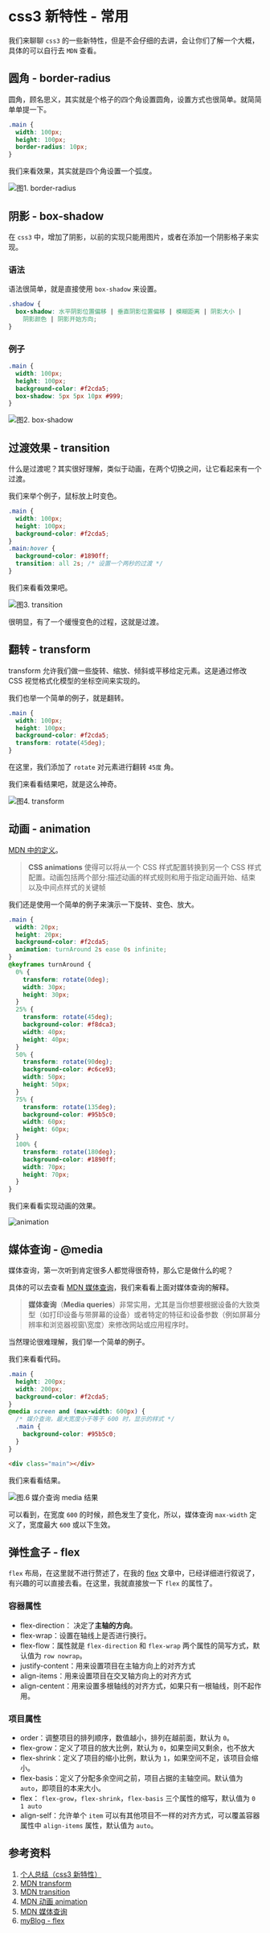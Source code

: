 # css3 新特性 - 常用

我们来聊聊 `css3` 的一些新特性，但是不会仔细的去讲，会让你们了解一个大概，具体的可以自行去 `MDN` 查看。

## 圆角 - border-radius

圆角，顾名思义，其实就是个格子的四个角设置圆角，设置方式也很简单。就简简单单提一下。

```css
.main {
  width: 100px;
  height: 100px;
  border-radius: 10px;
}
```

我们来看效果，其实就是四个角设置一个弧度。

![图1. border-radius](https://raw.githubusercontent.com/hzzzzzzzq/Blog/main/asseats/images/html/image-20220115143358046.png)

## 阴影 - box-shadow

在 `css3` 中，增加了阴影，以前的实现只能用图片，或者在添加一个阴影格子来实现。

### 语法

语法很简单，就是直接使用 `box-shadow` 来设置。

```css
.shadow {
  box-shadow: 水平阴影位置偏移 | 垂直阴影位置偏移 | 模糊距离 | 阴影大小 |
    阴影颜色 | 阴影开始方向;
}
```

### 例子

```css
.main {
  width: 100px;
  height: 100px;
  background-color: #f2cda5;
  box-shadow: 5px 5px 10px #999;
}
```

![图2. box-shadow](https://raw.githubusercontent.com/hzzzzzzzq/Blog/main/asseats/images/html/image-20220115144035655.png)

## 过渡效果 - transition

什么是过渡呢？其实很好理解，类似于动画，在两个切换之间，让它看起来有一个过渡。

我们来举个例子，鼠标放上时变色。

```css
.main {
  width: 100px;
  height: 100px;
  background-color: #f2cda5;
}
.main:hover {
  background-color: #1890ff;
  transition: all 2s; /* 设置一个两秒的过渡 */
}
```

我们来看看效果吧。

![图3. transition](https://raw.githubusercontent.com/hzzzzzzzq/Blog/main/asseats/images/html/%E5%B1%8F%E5%B9%95%E5%BD%95%E5%88%B62022-01-15%20%E4%B8%8B%E5%8D%883.gif)

很明显，有了一个缓慢变色的过程，这就是过渡。

## 翻转 - transform

transform 允许我们做一些旋转、缩放、倾斜或平移给定元素。这是通过修改 CSS 视觉格式化模型的坐标空间来实现的。

我们也举一个简单的例子，就是翻转。

```css
.main {
  width: 100px;
  height: 100px;
  background-color: #f2cda5;
  transform: rotate(45deg);
}
```

在这里，我们添加了 `rotate` 对元素进行翻转 `45度` 角。

我们来看看结果吧，就是这么神奇。

![图4. transform](https://raw.githubusercontent.com/hzzzzzzzq/Blog/main/asseats/images/html/image-20220115151143676.png)

## 动画 - animation

[MDN 中的定义](https://developer.mozilla.org/zh-CN/docs/Web/CSS/CSS_Animations/Using_CSS_animations)。

> **CSS animations** 使得可以将从一个 CSS 样式配置转换到另一个 CSS 样式配置。动画包括两个部分:描述动画的样式规则和用于指定动画开始、结束以及中间点样式的关键帧

我们还是使用一个简单的例子来演示一下旋转、变色、放大。

```css
.main {
  width: 20px;
  height: 20px;
  background-color: #f2cda5;
  animation: turnAround 2s ease 0s infinite;
}
@keyframes turnAround {
  0% {
    transform: rotate(0deg);
    width: 30px;
    height: 30px;
  }
  25% {
    transform: rotate(45deg);
    background-color: #f8dca3;
    width: 40px;
    height: 40px;
  }
  50% {
    transform: rotate(90deg);
    background-color: #c6ce93;
    width: 50px;
    height: 50px;
  }
  75% {
    transform: rotate(135deg);
    background-color: #95b5c0;
    width: 60px;
    height: 60px;
  }
  100% {
    transform: rotate(180deg);
    background-color: #1890ff;
    width: 70px;
    height: 70px;
  }
}
```

我们来看看实现动画的效果。

![animation](<https://raw.githubusercontent.com/hzzzzzzzq/Blog/main/asseats/images/html/%E5%B1%8F%E5%B9%95%E5%BD%95%E5%88%B62022-01-15%20%E4%B8%8B%E5%8D%883%20(1).gif>)

## 媒体查询 - @media

媒体查询，第一次听到肯定很多人都觉得很奇特，那么它是做什么的呢？

具体的可以去查看 [MDN 媒体查询](https://developer.mozilla.org/zh-CN/docs/Web/CSS/Media_Queries/Using_media_queries)，我们来看看上面对媒体查询的解释。

> **媒体查询**（**Media queries**）非常实用，尤其是当你想要根据设备的大致类型（如打印设备与带屏幕的设备）或者特定的特征和设备参数（例如屏幕分辨率和浏览器视窗\宽度）来修改网站或应用程序时。

当然理论很难理解，我们举一个简单的例子。

我们来看看代码。

```css
.main {
  height: 200px;
  width: 200px;
  background-color: #f2cda5;
}
@media screen and (max-width: 600px) {
  /* 媒介查询，最大宽度小于等于 600 时，显示的样式 */
  .main {
    background-color: #95b5c0;
  }
}
```

```html
<div class="main"></div>
```

我们来看看结果。

![图.6 媒介查询 media 结果](https://raw.githubusercontent.com/hzzzzzzzq/Blog/main/asseats/images/html/%E5%B1%8F%E5%B9%95%E5%BD%95%E5%88%B62022-01-15%20%E4%B8%8B%E5%8D%882.gif)

可以看到，在宽度 `600` 的时候，颜色发生了变化，所以，媒体查询 `max-width` 定义了，宽度最大 `600` 或以下生效。

## 弹性盒子 - flex

`flex` 布局，在这里就不进行赘述了，在我的 [flex](https://github.com/hzzzzzzzq/Blog/issues/28) 文章中，已经详细进行叙说了，有兴趣的可以直接去看。在这里，我就直接放一下 `flex` 的属性了。

### 容器属性

- flex-direction： 决定了**主轴的方向**。
- flex-wrap：设置在轴线上是否进行换行。
- flex-flow：属性就是 `flex-direction` 和 `flex-wrap` 两个属性的简写方式，默认值为 `row nowrap`。
- justify-content：用来设置项目在主轴方向上的对齐方式
- align-items：用来设置项目在交叉轴方向上的对齐方式
- align-centent：用来设置多根轴线的对齐方式，如果只有一根轴线，则不起作用。

### 项目属性

- order：调整项目的排列顺序，数值越小，排列在越前面，默认为 `0`。
- flex-grow：定义了项目的放大比例，默认为 `0`，如果空间又剩余，也不放大
- flex-shrink：定义了项目的缩小比例，默认为 `1`，如果空间不足，该项目会缩小。
- flex-basis：定义了分配多余空间之前，项目占据的主轴空间。默认值为 `auto`，即项目的本来大小。
- flex： `flex-grow`，`flex-shrink`，`flex-basis` 三个属性的缩写，默认值为 `0 1 auto`
- align-self：允许单个 `item` 可以有其他项目不一样的对齐方式，可以覆盖容器属性中 `align-items` 属性，默认值为 `auto`。

## 参考资料

1. [个人总结（css3 新特性）](https://segmentfault.com/a/1190000010780991)
2. [MDN transform](https://developer.mozilla.org/zh-CN/docs/Web/CSS/transform)
3. [MDN transition](https://developer.mozilla.org/zh-CN/docs/Web/CSS/transition)
4. [MDN 动画 animation](https://developer.mozilla.org/zh-CN/docs/Web/CSS/CSS_Animations/Using_CSS_animations)
5. [MDN 媒体查询](https://developer.mozilla.org/zh-CN/docs/Web/CSS/Media_Queries/Using_media_queries)
6. [myBlog - flex](https://github.com/hzzzzzzzq/Blog/issues/28)
